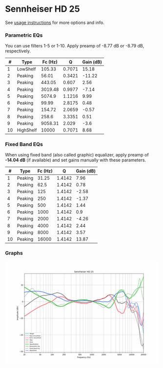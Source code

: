# Sennheiser HD 25
See [usage instructions](https://github.com/jaakkopasanen/AutoEq#usage) for more options and info.

### Parametric EQs
You can use filters 1-5 or 1-10. Apply preamp of -8.77 dB or -8.79 dB, respectively.

|   # | Type      |   Fc (Hz) |      Q |   Gain (dB) |
|-----|-----------|-----------|--------|-------------|
|   1 | LowShelf  |    105.33 | 0.7071 |       15.18 |
|   2 | Peaking   |     56.01 | 0.3421 |      -11.22 |
|   3 | Peaking   |    443.05 | 0.607  |        2.56 |
|   4 | Peaking   |   3019.48 | 0.9977 |       -7.14 |
|   5 | Peaking   |   5074.9  | 1.1216 |        9.99 |
|   6 | Peaking   |     99.99 | 2.8175 |        0.48 |
|   7 | Peaking   |    154.72 | 2.0659 |       -0.57 |
|   8 | Peaking   |    258.6  | 3.3351 |        0.51 |
|   9 | Peaking   |   9058.31 | 2.029  |       -3.6  |
|  10 | HighShelf |  10000    | 0.7071 |        8.68 |

### Fixed Band EQs
When using fixed band (also called graphic) equalizer, apply preamp of **-14.04 dB** (if available) and set gains manually with these parameters.

|   # | Type    |   Fc (Hz) |      Q |   Gain (dB) |
|-----|---------|-----------|--------|-------------|
|   1 | Peaking |     31.25 | 1.4142 |        7.96 |
|   2 | Peaking |     62.5  | 1.4142 |        0.78 |
|   3 | Peaking |    125    | 1.4142 |       -2.58 |
|   4 | Peaking |    250    | 1.4142 |       -1.37 |
|   5 | Peaking |    500    | 1.4142 |        1.44 |
|   6 | Peaking |   1000    | 1.4142 |        0.9  |
|   7 | Peaking |   2000    | 1.4142 |       -4.26 |
|   8 | Peaking |   4000    | 1.4142 |        2.44 |
|   9 | Peaking |   8000    | 1.4142 |        3.57 |
|  10 | Peaking |  16000    | 1.4142 |       13.87 |

### Graphs
![](./Sennheiser%20HD%2025.png)
